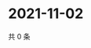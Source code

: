 # 2021-11-02

共 0 条

<!-- BEGIN WEIBO -->
<!-- 最后更新时间 Tue Nov 02 2021 08:41:25 GMT+0800 (China Standard Time) -->

<!-- END WEIBO -->
